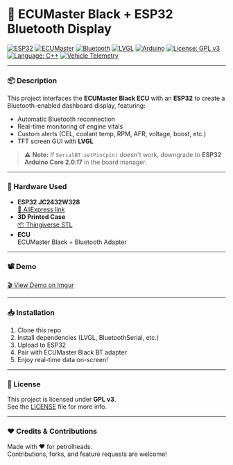 # 🚗 ECUMaster Black + ESP32 Bluetooth Display

[![ESP32](https://img.shields.io/badge/board-ESP32-blue.svg)](https://www.espressif.com/en/products/socs/esp32)
[![ECUMaster](https://img.shields.io/badge/device-ECUMaster-black.svg)](https://www.ecumaster.com)
[![Bluetooth](https://img.shields.io/badge/communication-Bluetooth-brightgreen.svg)](https://en.wikipedia.org/wiki/Bluetooth)
[![LVGL](https://img.shields.io/badge/UI-LVGL-purple.svg)](https://lvgl.io/)
[![Arduino](https://img.shields.io/badge/framework-Arduino-blue.svg)](https://www.arduino.cc)
[![License: GPL v3](https://img.shields.io/badge/license-GPLv3-blue.svg)](https://www.gnu.org/licenses/gpl-3.0.en.html)
[![Language: C++](https://img.shields.io/badge/language-C++-orange.svg)](https://isocpp.org)
[![Vehicle Telemetry](https://img.shields.io/badge/type-Telemetry-lightgrey.svg)]()

---

### 📦 Description

This project interfaces the **ECUMaster Black ECU** with an **ESP32** to create a Bluetooth-enabled dashboard display, featuring:

- Automatic Bluetooth reconnection
- Real-time monitoring of engine vitals
- Custom alerts (CEL, coolant temp, RPM, AFR, voltage, boost, etc.)
- TFT screen GUI with **LVGL**

> ⚠️ **Note:** If `SerialBT.setPin(pin)` doesn't work, downgrade to **ESP32 Arduino Core 2.0.17** in the board manager.

---

### 🧰 Hardware Used

- **ESP32 JC2432W328**  
  [🛒 AliExpress link](https://www.aliexpress.com/item/1005006729707613.html)
- **3D Printed Case**  
  [📦 Thingiverse STL](https://www.thingiverse.com/thing:6705691)
- **ECU**  
  ECUMaster Black + Bluetooth Adapter

---

### 📽️ Demo

[🎬 View Demo on Imgur](https://imgur.com/a/ajaXTuj)

---

### 📥 Installation

1. Clone this repo
2. Install dependencies (LVGL, BluetoothSerial, etc.)
3. Upload to ESP32
4. Pair with ECUMaster Black BT adapter
5. Enjoy real-time data on-screen!

---

### 📜 License

This project is licensed under **GPL v3**.  
See the [LICENSE](./LICENSE) file for more info.

---

### ❤️ Credits & Contributions

Made with ❤️ for petrolheads.  
Contributions, forks, and feature requests are welcome!
